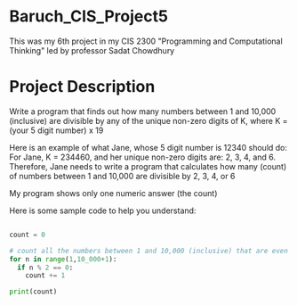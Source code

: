 # Baruch_CIS_Project5
This was my 6th project in my CIS 2300 "Programming and Computational Thinking" led by professor Sadat Chowdhury

# Project Description


Write a program that finds out how many numbers between 1 and 10,000 (inclusive) are divisible by any of the unique non-zero digits of K, where K = (your 5 digit number) x 19

Here is an example of what Jane, whose 5 digit number is 12340 should do:
For Jane, K = 234460, and her unique non-zero digits are: 2, 3, 4, and 6.
Therefore, Jane needs to write a program that calculates how many (count) of numbers between 1 and 10,000 are divisible by 2, 3, 4, or 6

My program shows only one numeric answer (the count)

Here is some sample code to help you understand:

```python

count = 0

# count all the numbers between 1 and 10,000 (inclusive) that are even (divisible by 2)
for n in range(1,10_000+1):
  if n % 2 == 0:
    count += 1

print(count)
```
